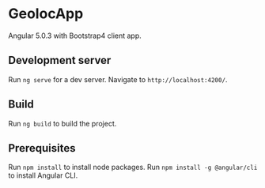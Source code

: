 # GeolocApp

Angular 5.0.3 with Bootstrap4 client app.

## Development server

Run `ng serve` for a dev server. Navigate to `http://localhost:4200/`.

## Build

Run `ng build` to build the project.

## Prerequisites
Run `npm install` to install node packages. Run `npm install -g @angular/cli` to install Angular CLI.

